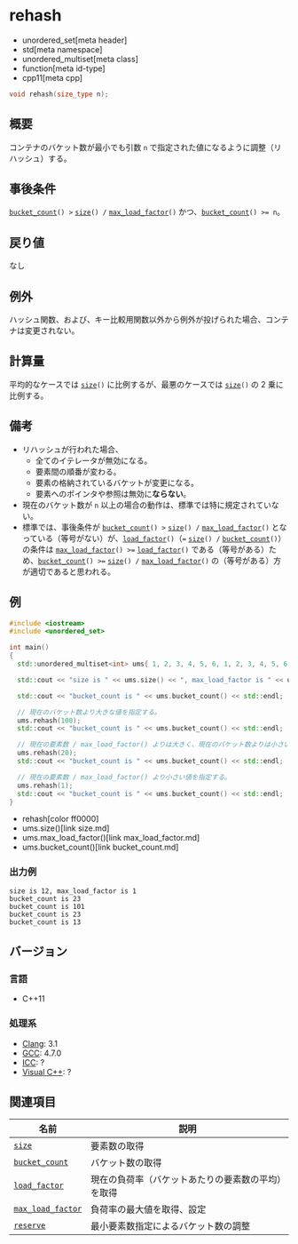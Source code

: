 # rehash
* unordered_set[meta header]
* std[meta namespace]
* unordered_multiset[meta class]
* function[meta id-type]
* cpp11[meta cpp]

```cpp
void rehash(size_type n);
```

## 概要
コンテナのバケット数が最小でも引数 `n` で指定された値になるように調整（リハッシュ）する。


## 事後条件
[`bucket_count`](bucket_count.md)`() >` [`size`](size.md)`() /` [`max_load_factor`](max_load_factor.md)`()` かつ、[`bucket_count`](bucket_count.md)`() >= n`。


## 戻り値
なし


## 例外
ハッシュ関数、および、キー比較用関数以外から例外が投げられた場合、コンテナは変更されない。


## 計算量
平均的なケースでは [`size`](size.md)`()` に比例するが、最悪のケースでは [`size`](size.md)`()` の 2 乗に比例する。


## 備考
- リハッシュが行われた場合、
	- 全てのイテレータが無効になる。
	- 要素間の順番が変わる。
	- 要素の格納されているバケットが変更になる。
	- 要素へのポインタや参照は無効に**ならない**。
- 現在のバケット数が `n` 以上の場合の動作は、標準では特に規定されていない。
- 標準では、事後条件が [`bucket_count`](bucket_count.md)`() >` [`size`](size.md)`() /` [`max_load_factor`](max_load_factor.md)`()` となっている（等号がない）が、[`load_factor`](load_factor.md)`()`（`=` [`size`](size.md)`() /` [`bucket_count`](bucket_count.md)`()`）の条件は [`max_load_factor`](max_load_factor.md)`() >=` [`load_factor`](load_factor.md)`()` である（等号がある）ため、[`bucket_count`](bucket_count.md)`() >=` [`size`](size.md)`() /` [`max_load_factor`](max_load_factor.md)`()` の（等号がある）方が適切であると思われる。


## 例
```cpp example
#include <iostream>
#include <unordered_set>

int main()
{
  std::unordered_multiset<int> ums{ 1, 2, 3, 4, 5, 6, 1, 2, 3, 4, 5, 6, };

  std::cout << "size is " << ums.size() << ", max_load_factor is " << ums.max_load_factor() << std::endl;

  std::cout << "bucket_count is " << ums.bucket_count() << std::endl;

  // 現在のバケット数より大きな値を指定する。
  ums.rehash(100);
  std::cout << "bucket_count is " << ums.bucket_count() << std::endl;

  // 現在の要素数 / max_load_factor() よりは大きく、現在のバケット数よりは小さい値を指定する。
  ums.rehash(20);
  std::cout << "bucket_count is " << ums.bucket_count() << std::endl;

  // 現在の要素数 / max_load_factor() より小さい値を指定する。
  ums.rehash(1);
  std::cout << "bucket_count is " << ums.bucket_count() << std::endl;
}
```
* rehash[color ff0000]
* ums.size()[link size.md]
* ums.max_load_factor()[link max_load_factor.md]
* ums.bucket_count()[link bucket_count.md]

### 出力例
```
size is 12, max_load_factor is 1
bucket_count is 23
bucket_count is 101
bucket_count is 23
bucket_count is 13
```

## バージョン
### 言語
- C++11

### 処理系
- [Clang](/implementation.md#clang): 3.1
- [GCC](/implementation.md#gcc): 4.7.0
- [ICC](/implementation.md#icc): ?
- [Visual C++](/implementation.md#visual_cpp): ?

## 関連項目

| 名前 | 説明 |
|-------------------------------------------|--------------|
| [`size`](size.md)                       | 要素数の取得 |
| [`bucket_count`](bucket_count.md)       | バケット数の取得 |
| [`load_factor`](load_factor.md)         | 現在の負荷率（バケットあたりの要素数の平均）を取得 |
| [`max_load_factor`](max_load_factor.md) | 負荷率の最大値を取得、設定 |
| [`reserve`](reserve.md)                 | 最小要素数指定によるバケット数の調整 |

